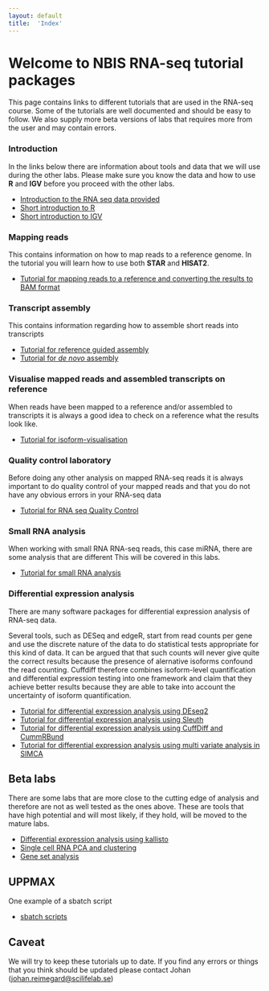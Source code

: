 ```yaml
---
layout: default
title:  'Index'
---
```


# Welcome to NBIS RNA-seq tutorial packages

This page contains links to different tutorials that are used in the RNA-seq course. Some of the tutorials 
are well documented and should be easy to follow. We also supply more beta versions of labs that requires more 
from the user and may contain errors. 


### Introduction

In the links below there are information about tools and data that we will use during the other labs. Please make sure you know the data and how to use **R** and **IGV** before you proceed with the other labs. 

*	[Introduction to the RNA seq data provided](intro)  
*	[Short introduction  to R](R_intro)  
*	[Short introduction to IGV](IGV) 

### Mapping reads 

This contains information on how to map reads to a reference genome. In the tutorial you will learn how to use both **STAR** and **HISAT2**.
 
*	[Tutorial for mapping reads to a reference and converting the results to BAM format](mapping_reads) 

### Transcript assembly

This contains information regarding how to assemble short reads into transcripts

*	[Tutorial for reference guided assembly](isoform-lab)  
*	[Tutorial for *de novo* assembly](isoform-denovo)

### Visualise mapped reads and assembled transcripts on reference

When reads have been mapped to a reference and/or assembled to transcripts it is always a good idea to check on a reference what the results look like.
 
*	[Tutorial for isoform-visualisation](isoform-visualisation)  

### Quality control laboratory
Before doing any other analysis on mapped RNA-seq reads it is always important to do quality control of your mapped reads and that you do not have any obvious errors in your RNA-seq data 

*	[Tutorial for RNA seq Quality Control](QC_lab)   

### Small RNA analysis
When working with small RNA RNA-seq reads, this case miRNA, there are some analysis that are different  This will be covered in this labs.  

*	[Tutorial for small RNA analysis](smallRNA-lab)


### Differential expression analysis


There are many software packages for differential expression analysis of RNA-seq data.

Several tools, such as DESeq and edgeR, start from read counts per gene and use the discrete nature of the data to do statistical tests appropriate for this kind of data. It can be argued that that such counts will never give quite the correct results because the presence of alernative isoforms confound the read counting. Cuffdiff therefore combines isoform-level quantification and differential expression testing into one framework and claim that they achieve better results because they are able to take into account the uncertainty of isoform quantification. 

*	[Tutorial for differential expression analysis using DEseq2](DEseq2)
*	[Tutorial for differential expression analysis using Sleuth](kallisto)
*	[Tutorial for differential expression analysis using CuffDiff and CummRBund](CuffDiff)
*	[Tutorial for differential expression analysis using multi variate analysis in SIMCA](Simca_tutorial)
 
## Beta labs 
There are some labs that are more close to the cutting edge of analysis and therefore are not as well tested as the ones above. These are tools that have high potential and will most likely, if they hold, will be moved to the mature labs.
 
*	[Differential expression analysis using kallisto](kallisto)  
*	[Single cell RNA PCA and clustering](PCA_clustering_single_cell)    
*	[Gene set analysis](GSA_tutorial)  

 
## UPPMAX
 
 One example of a sbatch script
 
 *  [sbatch scripts](sbatchScript)   
  
 
## Caveat

We will try to keep these tutorials up to date. If you find any errors or things that you think should be updated please contact Johan (johan.reimegard@scilifelab.se) 
  		
